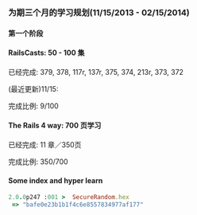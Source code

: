 ### 为期三个月的学习规划(11/15/2013 - 02/15/2014)



#### 第一个阶段

#### RailsCasts: 50 - 100 集

已经完成: 379, 378, 117r, 137r, 375, 374, 213r, 373, 372

(最近更新)11/15: 

完成比例: 9/100

#### The Rails 4 way: 700 页学习

已经完成: 11 章／350页

完成比例: 350/700





















#### Some index and hyper learn


```ruby
2.0.0p247 :001 >  SecureRandom.hex
 => "bafe0e23b1b1f4c6e8557834977af177"
```

